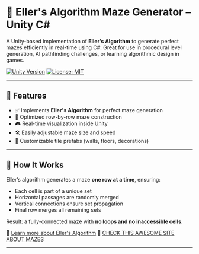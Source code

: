 # 🧩 Eller's Algorithm Maze Generator – Unity C#

A Unity-based implementation of **Eller’s Algorithm** to generate perfect mazes efficiently in real-time using C#. Great for use in procedural level generation, AI pathfinding challenges, or learning algorithmic design in games.

[![Unity Version](https://img.shields.io/badge/unity-2021.3%2B-black.svg)](https://unity.com) [![License: MIT](https://img.shields.io/badge/license-MIT-green.svg)](LICENSE)

---

## 📌 Features

- ✅ Implements **Eller's Algorithm** for perfect maze generation
- 🧠 Optimized row-by-row maze construction
- 🎮 Real-time visualization inside Unity
- 🛠️ Easily adjustable maze size and speed
- 🎨 Customizable tile prefabs (walls, floors, decorations)

---

## 🧪 How It Works

Eller’s algorithm generates a maze **one row at a time**, ensuring:

- Each cell is part of a unique set
- Horizontal passages are randomly merged
- Vertical connections ensure set propagation
- Final row merges all remaining sets

Result: a fully-connected maze with **no loops and no inaccessible cells**.

🔗 [Learn more about Eller's Algorithm](https://en.wikipedia.org/wiki/Maze_generation_algorithm#Eller's_algorithm)
🔗 [CHECK THIS AWESOME SITE ABOUT MAZES]([https://weblog.jamisbuck.org/2010/12/29/maze-generation-eller-s-algorithm])

---
